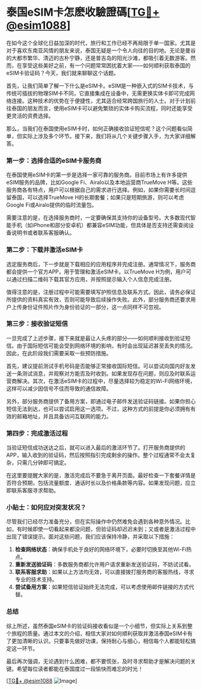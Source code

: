 # 泰国eSIM卡怎麽收驗證碼[[TG💪+ @esim1088](https://t.me/s/esim1088)]

在如今这个全球化日益加深的时代，旅行和工作已经不再局限于单一国家。尤其是对于喜欢东南亚风情的朋友来说，泰国无疑是一个令人向往的目的地。无论是曼谷的大都市繁华、清迈的古朴宁静，还是普吉岛的阳光沙滩，都吸引着无数游客。然而，在享受这些美好之前，有一个问题常常困扰着大家——如何顺利获取泰国的eSIM卡验证码？今天，我们就来聊聊这个话题。

首先，让我们简单了解一下什么是eSIM卡。eSIM是一种嵌入式的SIM卡技术，与传统可插拔的物理SIM卡不同，它直接集成在设备中，无需更换实体卡即可完成网络连接。这种技术的优势在于便捷性，尤其适合经常跨国旅行的人士。对于计划前往泰国的朋友而言，使用eSIM卡可以避免繁琐的实体卡购买流程，同时还能享受更灵活的资费选择。

那么，当我们在泰国使用eSIM卡时，如何正确接收验证短信呢？这个问题看似简单，但实际上涉及多个环节。接下来，我们将从几个关键步骤入手，为大家详细解答。

### 第一步：选择合适的eSIM卡服务商

在泰国使用eSIM卡的第一步是选择一家可靠的服务商。目前市场上有许多提供eSIM服务的品牌，比如Google Fi、Airalo以及本地运营商TrueMove H等。这些服务商各有特点，用户可以根据自己的需求进行选择。例如，如果你需要长时间逗留泰国，可以选择TrueMove H的长期套餐；如果只是短期旅游，则可以考虑Google Fi或Airalo提供的临时流量包。

需要注意的是，在选择服务商时，一定要确保其支持你的设备型号。大多数现代智能手机（如iPhone和部分安卓机）都兼容eSIM功能，但具体是否支持还需查阅设备说明书或者联系客服确认。

### 第二步：下载并激活eSIM卡

选定服务商后，下一步就是下载相应的应用程序并完成注册。通常情况下，服务商都会提供一个官方APP，用于管理和激活eSIM卡。以TrueMove H为例，用户可以通过扫描二维码下载其官方应用，并按照提示输入个人信息完成注册。

值得注意的是，注册过程中可能需要填写护照信息及联系方式。因此，请务必保证所提供的资料真实有效，否则可能导致后续操作失败。此外，部分服务商还要求用户上传身份证件照片作为身份验证的一部分，这一点同样不可忽视。

### 第三步：接收验证短信

一旦完成了上述步骤，接下来就是最让人头疼的部分——如何顺利接收到验证短信。由于国际短信可能会受到网络环境的影响，有时会出现延迟甚至丢失的情况。因此，在此阶段我们需要采取一些预防措施。

首先，建议提前测试手机号码是否能够正常接收国际短信。可以尝试向国内好友发送一条测试消息，并观察对方能否及时收到。如果发现存在问题，则应及时联系运营商解决。其次，在激活eSIM卡的过程中，尽量选择较为稳定的Wi-Fi网络环境，这样可以减少因信号不佳而导致的通信故障。

另外，部分服务商提供了备用方案，即通过电子邮件发送验证码链接。如果你担心短信无法到达，也可以尝试启用这一选项。不过，这种方式的前提是你必须拥有有效的邮箱地址，并且具备访问互联网的能力。

### 第四步：完成激活过程

当验证短信成功送达之后，就可以进入最后的激活环节了。打开服务商提供的APP，输入收到的验证码，然后按照指引完成剩余的操作。整个过程通常不会太复杂，只需几分钟即可搞定。

在这里要提醒大家的是，激活完成后不要急于离开页面。最好检查一下套餐详情是否符合预期，包括流量额度、通话时长以及价格条款等内容。如果发现问题，应立即联系客服寻求帮助。

### 小贴士：如何应对突发状况？

尽管我们已经尽力准备充分，但在实际操作中仍然难免会遇到各种意外情况。比如，有时候即使一切看起来都没问题，但验证码却迟迟未到；又或者是激活过程中出现了错误提示。面对这些问题，我们应该保持冷静，并采取以下措施：

1. **检查网络状态**：确保手机处于良好的网络环境下，必要时切换至其他Wi-Fi热点。
2. **重新发送验证码**：多数服务商都允许用户请求重新发送验证码，不妨试试看。
3. **联系客服求助**：如果以上方法均无效，可以直接拨打服务商的客服热线，寻求专业的技术支持。
4. **尝试备用方案**：如果短信验证始终无法完成，可以考虑使用邮件链接的方式代替。

### 总结

综上所述，虽然泰国eSIM卡的验证码接收看似是一个小细节，但实际上关系到整个旅程的质量。通过本文的介绍，相信大家对如何顺利获取并激活泰国eSIM卡有了更加清晰的认识。只要事先做好功课，保持耐心与细心，相信每个人都能轻松搞定这一环节。

最后再次强调，无论遇到什么困难，都不要慌张，及时寻求帮助才是解决问题的关键。希望每位读者都能在泰国度过一段愉快而难忘的时光！

[[TG💪+ @esim1088](https://t.me/s/esim1088) ![Image](https://i.postimg.cc/4NQfJmqS/Snipaste-2025-05-13-00-14-12.png)]